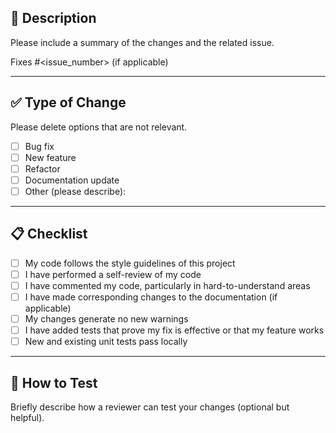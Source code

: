 ## 📝 Description

Please include a summary of the changes and the related issue.  

Fixes #<issue_number> (if applicable)

---

## ✅ Type of Change

Please delete options that are not relevant.

- [ ] Bug fix  
- [ ] New feature  
- [ ] Refactor  
- [ ] Documentation update  
- [ ] Other (please describe):

---

## 📋 Checklist

- [ ] My code follows the style guidelines of this project  
- [ ] I have performed a self-review of my code  
- [ ] I have commented my code, particularly in hard-to-understand areas  
- [ ] I have made corresponding changes to the documentation (if applicable)  
- [ ] My changes generate no new warnings  
- [ ] I have added tests that prove my fix is effective or that my feature works  
- [ ] New and existing unit tests pass locally  

---

## 🧪 How to Test

Briefly describe how a reviewer can test your changes (optional but helpful).

